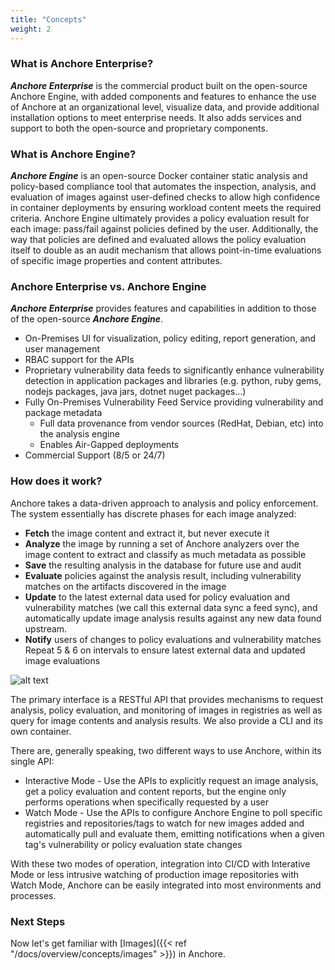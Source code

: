 ```yaml
---
title: "Concepts"
weight: 2
---
```


### What is Anchore Enterprise?

**_Anchore Enterprise_** is the commercial product built on the open-source Anchore Engine, with added components and features to enhance the use of Anchore at an organizational level, visualize data, and provide additional installation options to meet enterprise needs. It also adds services and support to both the open-source and proprietary components.

### What is Anchore Engine?

**_Anchore Engine_** is an open-source Docker container static analysis and policy-based compliance tool that automates the inspection, analysis, and evaluation of images against user-defined checks to allow high confidence in container deployments by ensuring workload content meets the required criteria. Anchore Engine ultimately provides a policy evaluation result for each image: pass/fail against policies defined by the user. Additionally, the way that policies are defined and evaluated allows the policy evaluation itself to double as an audit mechanism that allows point-in-time evaluations of specific image properties and content attributes.

### Anchore Enterprise vs. Anchore Engine

**_Anchore Enterprise_** provides features and capabilities in addition to those of the open-source **_Anchore Engine_**.

- On-Premises UI for visualization, policy editing, report generation, and user management
- RBAC support for the APIs
- Proprietary vulnerability data feeds to significantly enhance vulnerability detection in application packages and libraries (e.g. python, ruby gems, nodejs packages, java jars, dotnet nuget packages...)
- Fully On-Premises Vulnerability Feed Service providing vulnerability and package metadata
    - Full data provenance from vendor sources (RedHat, Debian, etc) into the analysis engine
    - Enables Air-Gapped deployments
- Commercial Support (8/5 or 24/7)

### How does it work?

Anchore takes a data-driven approach to analysis and policy enforcement. The system essentially has discrete phases for each image analyzed:

- **Fetch** the image content and extract it, but never execute it
- **Analyze** the image by running a set of Anchore analyzers over the image content to extract and classify as much metadata as possible
- **Save** the resulting analysis in the database for future use and audit
- **Evaluate** policies against the analysis result, including vulnerability matches on the artifacts discovered in the image
- **Update** to the latest external data used for policy evaluation and vulnerability matches (we call this external data sync a feed sync), and automatically update image analysis results against any new data found upstream.
- **Notify** users of changes to policy evaluations and vulnerability matches
Repeat 5 & 6 on intervals to ensure latest external data and updated image evaluations

![alt text](HowItWorks.png)

The primary interface is a RESTful API that provides mechanisms to request analysis, policy evaluation, and monitoring of images in registries as well as query for image contents and analysis results. We also provide a CLI and its own container.

There are, generally speaking, two different ways to use Anchore, within its single API:

- Interactive Mode - Use the APIs to explicitly request an image analysis, get a policy evaluation and content reports, but the engine only performs operations when specifically requested by a user
- Watch Mode - Use the APIs to configure Anchore Engine to poll specific registries and repositories/tags to watch for new images added and automatically pull and evaluate them, emitting notifications when a given tag's vulnerability or policy evaluation state changes

With these two modes of operation, integration into CI/CD with Interative Mode or less intrusive watching of production image repositories with Watch Mode, Anchore can be easily integrated into most environments and processes.

### Next Steps

Now let's get familiar with [Images]({{< ref "/docs/overview/concepts/images" >}}) in Anchore.